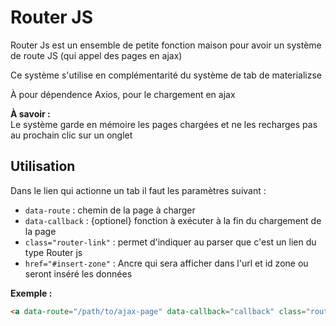 # Router JS

Router Js est un ensemble de petite fonction maison pour avoir un système de route JS (qui appel des pages en ajax)

Ce système s'utilise en complémentarité du système de tab de materializse

À pour dépendence Axios, pour le chargement en ajax

**À savoir :**  
Le système garde en mémoire les pages chargées et ne les recharges pas au prochain clic sur un onglet

## Utilisation

Dans le lien qui actionne un tab il faut les paramètres suivant :

- `data-route` : chemin de la page à charger
- `data-callback` : {optionel} fonction à exécuter à la fin du chargement de la page
- `class="router-link"` : permet d'indiquer au parser que c'est un lien du type Router js
- `href="#insert-zone"` : Ancre qui sera afficher dans l'url et id zone ou seront inséré les données

**Exemple :**

``` html
<a data-route="/path/to/ajax-page" data-callback="callback" class="router-link" href="#isnert-zone">Mon lien</a>
```